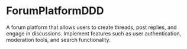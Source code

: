 # ForumPlatformDDD
A forum platform that allows users to create threads, post replies, and engage in discussions. Implement features such as user authentication, moderation tools, and search functionality.
